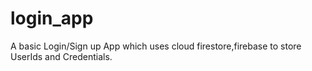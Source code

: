 # login_app

A basic Login/Sign up App which uses cloud firestore,firebase to store UserIds and Credentials.
